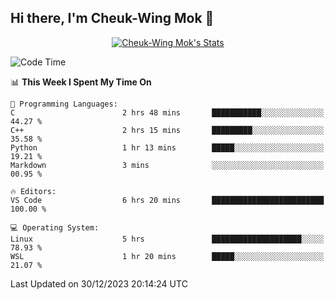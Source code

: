 ## Hi there, I'm Cheuk-Wing Mok 👋

<!--
**mozro0327/mozro0327** is a ✨ _special_ ✨ repository because its `README.md` (this file) appears on your GitHub profile.

Here are some ideas to get you started:

- 🔭 I’m currently working on ...
- 🌱 I’m currently learning ...
- 👯 I’m looking to collaborate on ...
- 🤔 I’m looking for help with ...
- 💬 Ask me about ...
- 📫 How to reach me: ...
- 😄 Pronouns: ...
- ⚡ Fun fact: ...
-->

<p align="center">
  <a href="https://github.com/mozro0327" class="rich-diff-level-one">
    <img src="https://github-readme-stats.vercel.app/api?username=mozro0327&title_color=333&text_color=777" alt="Cheuk-Wing Mok's Stats" >
    <!-- &hide=issues
    <img src="https://github-readme-stats.vercel.app/api?username=mozro0327&hide=issues&title_color=333&text_color=777" alt="Cheuk-Wing Mok's Stats" >
    -->
  </a>
</p>

<!--START_SECTION:waka-->
![Code Time](http://img.shields.io/badge/Code%20Time-2%2C243%20hrs%2016%20mins-blue)

📊 **This Week I Spent My Time On** 

```text
💬 Programming Languages: 
C                        2 hrs 48 mins       ███████████░░░░░░░░░░░░░░   44.27 % 
C++                      2 hrs 15 mins       █████████░░░░░░░░░░░░░░░░   35.58 % 
Python                   1 hr 13 mins        █████░░░░░░░░░░░░░░░░░░░░   19.21 % 
Markdown                 3 mins              ░░░░░░░░░░░░░░░░░░░░░░░░░   00.95 % 

🔥 Editors: 
VS Code                  6 hrs 20 mins       █████████████████████████   100.00 % 

💻 Operating System: 
Linux                    5 hrs               ████████████████████░░░░░   78.93 % 
WSL                      1 hr 20 mins        █████░░░░░░░░░░░░░░░░░░░░   21.07 % 
```


 Last Updated on 30/12/2023 20:14:24 UTC
<!--END_SECTION:waka-->
